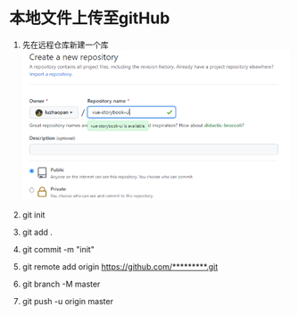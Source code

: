 # 本地文件上传至gitHub
1. 先在远程仓库新建一个库
![](./img/2023-08-22-15-19-57.png)

2. git init
3. git add .
4. git commit -m "init" 
5. git remote add origin https://github.com/*********.git    

6. git branch -M master
7. git push -u origin master